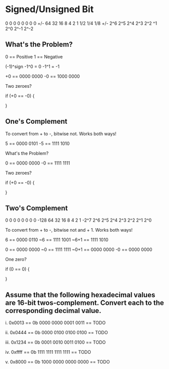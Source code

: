 # Signed/Unsigned Bit

0    0    0    0    0    0    0    0 
+/-  64   32   16   8    4    2    1 1/2 1/4 1/8
+/-  2^6  2^5  2^4  2^3  2^2  ^1  2^0 2^-1 2^-2


## What's the Problem?

0 == Positive
1 == Negative

(-1)^sign
-1^0 = 0
-1^1 = -1

+0 == 0000 0000
-0 == 1000 0000

Two zeroes?

if (+0 == -0) {

}


## One's Complement

To convert from + to -, bitwise not. Works both ways!

5  == 0000 0101
-5 == 1111 1010

What's the Problem?

0  == 0000 0000
-0 == 1111 1111

Two zeroes?

if (+0 == -0) {

}


## Two's Complement

0    0    0    0    0    0    0    0
-128 64   32   16   8    4    2    1
-2^7 2^6  2^5  2^4  2^3  2^2  2^1  2^0

To convert from + to -, bitwise not and + 1. Works both ways!

6    == 0000 0110
~6   == 1111 1001
~6+1 == 1111 1010


0    == 0000 0000
~0   == 1111 1111
~0+1 == 0000 0000
-0   == 0000 0000

One zero?

if (0 == 0) {

}


## Assume that the following hexadecimal values are 16-bit twos-complement. Convert each to the corresponding decimal value.

i.      0x0013 == 0b 0000 0000 0001 0011
               == TODO


ii.     0x0444 == 0b 0000 0100 0100 0100
               == TODO


iii.    0x1234 == 0b 0001 0010 0011 0100
               == TODO


iv.     0xffff == 0b 1111 1111 1111 1111
               == TODO


v.      0x8000 == 0b 1000 0000 0000 0000
               == TODO
